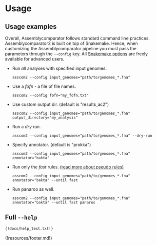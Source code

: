 # Usage

## Usage examples

Overall, Assemblycomparator follows standard command line practices.
Assemblycomparator2 is built on top of Snakemake. Hence, when customizing the Assemblycomparator pipeline you must pass the parameters through the `--config` key. All [Snakemake options](https://snakemake.readthedocs.io/en/stable/executing/cli.html) are freely available for advanced users.


  - Run *all* analyses with specified input genomes.
    
    ```
    asscom2 --config input_genomes="path/to/genomes_*.fna"
    ```

  - Use a *fofn* - a file of file names. 
    
    ```
    asscom2 --config fofn="my_fofn.txt"
    ```

  - Use custom output dir. (default is "results_ac2")
    
    ```
    asscom2 --config input_genomes="path/to/genomes_*.fna" output_directory="my_analysis"
    ```


  - Run a *dry run*.
    
    ```
    asscom2 --config input_genomes="path/to/genomes_*.fna" --dry-run
    ```

  - Specify annotator. (default is "prokka")
    
    ```
    asscom2 --config input_genomes="path/to/genomes_*.fna" annotator="bakta"
    ```

  - Run only the *fast* rules. [(read more about pseudo rules)](https://assemblycomparator2.readthedocs.io/en/latest/30%20what%20analyses%20does%20it%20do/#pseudo-rules)
    
    ```
    asscom2 --config input_genomes="path/to/genomes_*.fna" annotator="bakta" --until fast
    ```

  - Run panaroo as well.
    
    ```
    asscom2 --config input_genomes="path/to/genomes_*.fna" annotator="bakta" --until fast panaroo
    ```




## Full `--help`

```txt
{!docs/help_text.txt!}
```

{!resources/footer.md!}